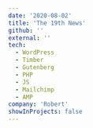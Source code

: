 ```yaml
---
date: '2020-08-02'
title: 'The 19th News'
github: ''
external: ''
tech:
  - WordPress
  - Timber
  - Gutenberg
  - PHP
  - JS
  - Mailchimp
  - AMP
company: 'Robert'
showInProjects: false
---
```

